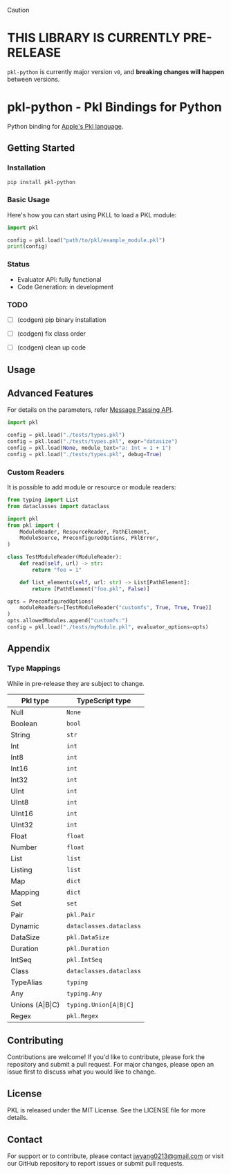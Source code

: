 > [!CAUTION]
>
> # THIS LIBRARY IS CURRENTLY PRE-RELEASE
>
> `pkl-python` is currently major version `v0`, and **breaking changes will happen** between versions.

# pkl-python - Pkl Bindings for Python
Python binding for [Apple's Pkl language](https://pkl-lang.org/index.html).

## Getting Started
### Installation

``` bash
pip install pkl-python
```

### Basic Usage
Here's how you can start using PKLL to load a PKL module:

```python
import pkl

config = pkl.load("path/to/pkl/example_module.pkl")
print(config)
```

### Status
* Evaluator API: fully functional
* Code Generation: in development

### TODO
* [ ] (codgen) pip binary installation
* [ ] (codgen) fix class order
* [ ] (codgen) clean up code


## Usage

## Advanced Features
For details on the parameters, refer [Message Passing API](https://pkl-lang.org/main/current/bindings-specification/message-passing-api.html).

```python
import pkl

config = pkl.load("./tests/types.pkl")
config = pkl.load("./tests/types.pkl", expr="datasize")
config = pkl.load(None, module_text="a: Int = 1 + 1")
config = pkl.load("./tests/types.pkl", debug=True)
```

### Custom Readers
It is possible to add module or resource or module readers:
```python
from typing import List
from dataclasses import dataclass

import pkl
from pkl import (
    ModuleReader, ResourceReader, PathElement,
    ModuleSource, PreconfiguredOptions, PklError,
)

class TestModuleReader(ModuleReader):
    def read(self, url) -> str:
        return "foo = 1"

    def list_elements(self, url: str) -> List[PathElement]:
        return [PathElement("foo.pkl", False)]

opts = PreconfiguredOptions(
    moduleReaders=[TestModuleReader("customfs", True, True, True)]
)
opts.allowedModules.append("customfs:")
config = pkl.load("./tests/myModule.pkl", evaluator_options=opts)
```

## Appendix

### Type Mappings

While in pre-release they are subject to change.

| Pkl type         | TypeScript type            |
| ---------------- | -------------------------- |
| Null             | `None`                     |
| Boolean          | `bool`                     |
| String           | `str`                      |
| Int              | `int`                      |
| Int8             | `int`                      |
| Int16            | `int`                      |
| Int32            | `int`                      |
| UInt             | `int`                      |
| UInt8            | `int`                      |
| UInt16           | `int`                      |
| UInt32           | `int`                      |
| Float            | `float`                    |
| Number           | `float`                    |
| List             | `list`                     |
| Listing          | `list`                     |
| Map              | `dict`                     |
| Mapping          | `dict`                     |
| Set              | `set`                      |
| Pair             | `pkl.Pair`                 |
| Dynamic          | `dataclasses.dataclass`    |
| DataSize         | `pkl.DataSize`             |
| Duration         | `pkl.Duration`             |
| IntSeq           | `pkl.IntSeq`               |
| Class            | `dataclasses.dataclass`    |
| TypeAlias        | `typing`                   |
| Any              | `typing.Any`               |
| Unions (A\|B\|C) | `typing.Union[A\|B\|C]`    |
| Regex            | `pkl.Regex`                |

## Contributing
Contributions are welcome! If you'd like to contribute, please fork the repository and submit a pull request. For major changes, please open an issue first to discuss what you would like to change.

## License
PKL is released under the MIT License. See the LICENSE file for more details.

## Contact
For support or to contribute, please contact jwyang0213@gmail.com or visit our GitHub repository to report issues or submit pull requests.
